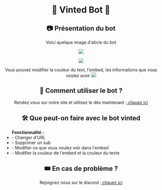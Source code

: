 <h1 align="center">🛒 Vinted Bot 🛒</h1>


<h2 align="center">📷 Présentation du bot</h2>
<p align="center">Voici quelque image d'aticle du bot</p>
<p align="center">
<img align="center" src="https://i.ibb.co/TWWjGH8/Capture.png"></img>
</p>
<p align="center">
 <img src="https://i.ibb.co/RgqYhDs/Capture.png"></img>
 </p>
<p align="center"> Vous pouvez modifier la couleur du text, l'embed, les informations que vous voulez avoir
<img src="https://i.ibb.co/xM2jd6N/Capture.png"></img>
</p>
 

<h2 align="center"> 🔩 Comment utiliser le bot ?</h2>
<p align="center"> Rendez vous sur notre site et utilisez le dès maintenant :<a href="https://vintedbot.com"> cliquez ici</a></p>

<h2 align="center"> 🛠️ Que peut-on faire avec le bot vinted</h2>
<p align="center">
<ul><strong>Fonctionnalité :</strong>
     <li>- Changer d'URL</li>
     <li>- Supprimer un sub</li>
     <li>- Modifier ce que vous voulez voir dans l'embed</li>
     <li>- Modifier la couleur de l'embed et la couleur du texte</li>
</ul>
<h2 align="center"> 🎟️ En cas de problème ?</h2>
<p align="center">Rejoignez nous sur le discord :<a href="https://discord.gg/W6MRNaXwQ8"> cliquez ici</a> </p>
